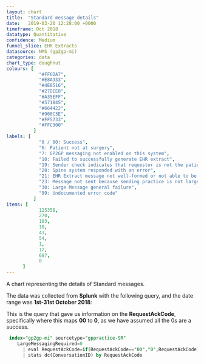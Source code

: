 ```yaml
---
layout: chart
title:  "Standard message details"
date:   2019-03-20 12:28:00 +0000
timeframe: Oct 2018
datatype: Quantitative
confidence: Medium
funnel_slice: EHR Extracts
datasource: NMS (gp2gp-mi)
categories: data
chart_type: doughnut
colours: [
            "#FF6DA7",
            "#E8A333",
            "#4E8516",
            "#27DEE8",
            "#A35EFF",
            "#571845",
            "#664422",
            "#900C3E",
            "#FF5733",
            "#FFC300"
          ]
labels: [
            "0 / 00: Success",
            "6: Patient not at surgery",
            "7: GP2GP messaging not enabled on this system",
            "10: Failed to successfully generate EHR extract",
            "19: Sender check indicates that requestor is not the patients current health care provider",
            "20: Spine system responded with an error",
            "21: EHR Extract message not well-formed or not able to be processed",
            "23: Message not sent because sending practice is not large message compliant",
            "30: Large Message general failure",
            "99: Undocumented error code"
          ]
items: [
            125358,
            270,
            103,
            10,
            43,
            54,
            1,
            12,
            687,
            8
      ]
---
```

A chart representing the details of Standard messages.

The data was collected from **Splunk** with the following query, and the date range was **1st-31st October 2018**:

This is the query that gave us information on the **RequestAckCode**, specifically where this maps **00** to **0**, as we have assumed all the 0s are a success.
```sql
 index="gp2gp-mi" sourcetype="gppractice-SR"
    LargeMessagingRequired=0
      | eval RequestAckCode=if(RequestAckCode=="00","0",RequestAckCode)
      | stats dc(ConversationID) by RequestAckCode
```
